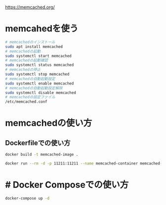 ﻿https://memcached.org/
# memcahedを使う

```bash
# memcachedのインストール
sudo apt install memcached
# memcachedの起動
sudo systemctl start memcached
# memcachedの起動確認
sudo systemctl status memcached
# memcachedの停止
sudo systemctl stop memcached
# memcachedの自動起動設定
sudo systemctl enable memcached
# memcachedの自動起動設定解除
sudo systemctl disable memcached
# memcachedの設定ファイル
/etc/memcached.conf
```
# memcachedの使い方
## Dockerfileでの使い方
```bash
docker build -t memcached-image .

docker run --rm -d -p 11211:11211 --name memcached-container memcached-image

```
# # Docker Composeでの使い方
```bash
docker-compose up -d
```